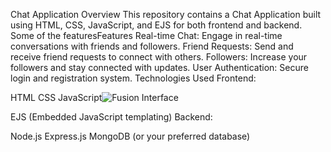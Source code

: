 Chat Application
Overview
This repository contains a Chat Application built using HTML, CSS, JavaScript, and EJS for both frontend and backend.
Some of the featuresFeatures
Real-time Chat: Engage in real-time conversations with friends and followers.
Friend Requests: Send and receive friend requests to connect with others.
Followers: Increase your followers and stay connected with updates.
User Authentication: Secure login and registration system.
Technologies Used
Frontend:

HTML
CSS
JavaScript![Fusion Interface](https://github.com/Sreeraaj45/Fusion_Chat_Application/assets/103515099/b00194fc-64bf-4ea4-bb27-565cad818c51)

EJS (Embedded JavaScript templating)
Backend:

Node.js
Express.js
MongoDB (or your preferred database)
